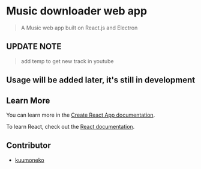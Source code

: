 # Music downloader web app

> A Music web app built on React.js and Electron

## UPDATE NOTE

> add temp to get new track in youtube

## Usage will be added later, it's still in development

## Learn More

You can learn more in the [Create React App documentation](https://facebook.github.io/create-react-app/docs/getting-started).

To learn React, check out the [React documentation](https://reactjs.org/).

## Contributor

- [kuumoneko](https://github.com/kuumoneko)
